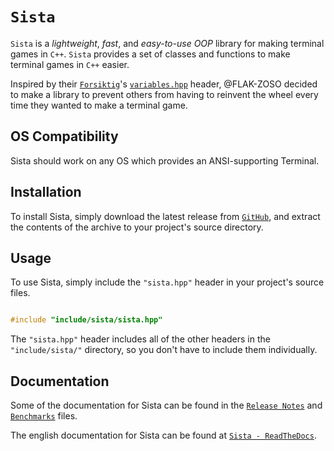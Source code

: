 # `Sista`

`Sista` is a *lightweight*, *fast*, and *easy-to-use* *OOP* library for making terminal games in `C++`.
`Sista` provides a set of classes and functions to make terminal games in `C++` easier.

Inspired by their [`Forsiktig`](https://github.com/Lioydiano/Forsiktig)'s [`variables.hpp`](https://github.com/Lioydiano/Forsiktig/blob/main/variables.hpp) header, @FLAK-ZOSO decided to make a library to prevent others from having to reinvent the wheel every time they wanted to make a terminal game.

## OS Compatibility

Sista should work on any OS which provides an ANSI-supporting Terminal.

## Installation

To install Sista, simply download the latest release from [`GitHub`](https://github.com/FLAK-ZOSO/Sista), and extract the contents of the archive to your project's source directory.

## Usage

To use Sista, simply include the `"sista.hpp"` header in your project's source files.

```cpp

#include "include/sista/sista.hpp"

```

The `"sista.hpp"` header includes all of the other headers in the `"include/sista/"` directory, so you don't have to include them individually.

## Documentation

Some of the documentation for Sista can be found in the [`Release Notes`](ReleaseNotes.md) and [`Benchmarks`](Benchmarks.md) files.

The english documentation for Sista can be found at [`Sista - ReadTheDocs`](https://sista.readthedocs.io/).
